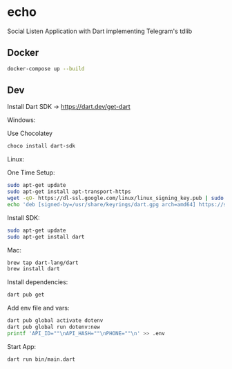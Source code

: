 # echo

Social Listen Application with Dart implementing Telegram's tdlib

## Docker
```bash
docker-compose up --build
```

## Dev

Install Dart SDK -> https://dart.dev/get-dart

Windows:

Use Chocolatey
```bash
choco install dart-sdk
```


Linux:

One Time Setup:
```bash
sudo apt-get update
sudo apt-get install apt-transport-https
wget -qO- https://dl-ssl.google.com/linux/linux_signing_key.pub | sudo gpg --dearmor -o /usr/share/keyrings/dart.gpg
echo 'deb [signed-by=/usr/share/keyrings/dart.gpg arch=amd64] https://storage.googleapis.com/download.dartlang.org/linux/debian stable main' | sudo tee /etc/apt/sources.list.d/dart_stable.list
```
Install SDK:
```bash
sudo apt-get update
sudo apt-get install dart
```

Mac: 
```bash
brew tap dart-lang/dart
brew install dart
```

Install dependencies:
```bash
dart pub get
```

Add env file and vars:
```bash
dart pub global activate dotenv
dart pub global run dotenv:new
printf 'API_ID=""\nAPI_HASH=""\nPHONE=""\n' >> .env
```

Start App:
```bash
dart run bin/main.dart
```
